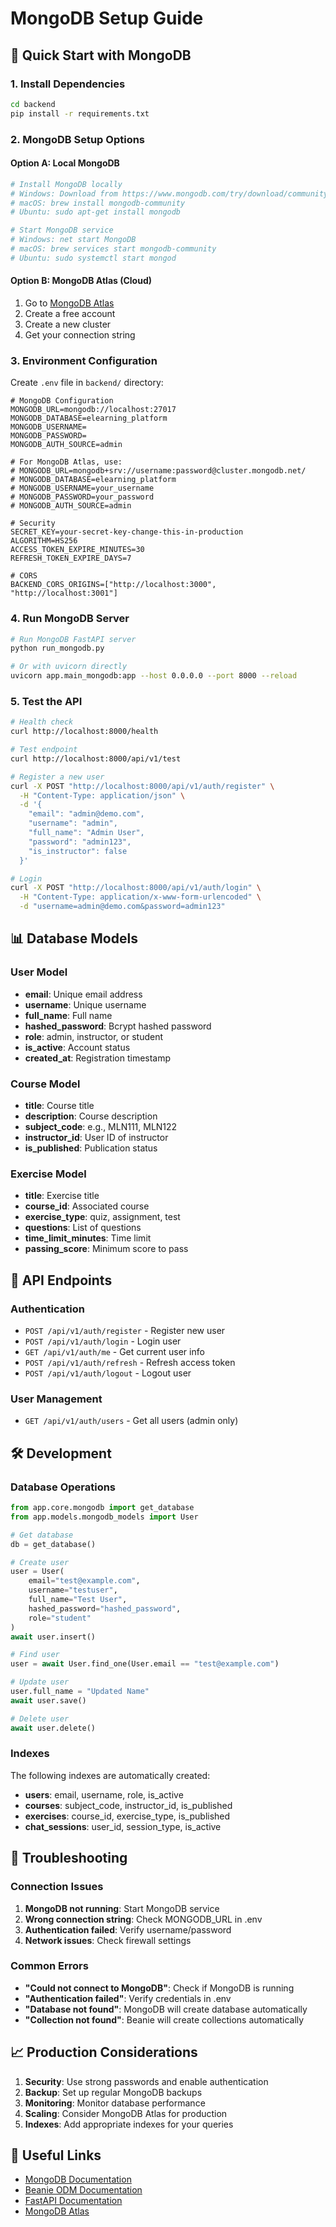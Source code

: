 # MongoDB Setup Guide

## 🚀 Quick Start with MongoDB

### 1. Install Dependencies

```bash
cd backend
pip install -r requirements.txt
```

### 2. MongoDB Setup Options

#### Option A: Local MongoDB
```bash
# Install MongoDB locally
# Windows: Download from https://www.mongodb.com/try/download/community
# macOS: brew install mongodb-community
# Ubuntu: sudo apt-get install mongodb

# Start MongoDB service
# Windows: net start MongoDB
# macOS: brew services start mongodb-community
# Ubuntu: sudo systemctl start mongod
```

#### Option B: MongoDB Atlas (Cloud)
1. Go to [MongoDB Atlas](https://www.mongodb.com/atlas)
2. Create a free account
3. Create a new cluster
4. Get your connection string

### 3. Environment Configuration

Create `.env` file in `backend/` directory:

```env
# MongoDB Configuration
MONGODB_URL=mongodb://localhost:27017
MONGODB_DATABASE=elearning_platform
MONGODB_USERNAME=
MONGODB_PASSWORD=
MONGODB_AUTH_SOURCE=admin

# For MongoDB Atlas, use:
# MONGODB_URL=mongodb+srv://username:password@cluster.mongodb.net/
# MONGODB_DATABASE=elearning_platform
# MONGODB_USERNAME=your_username
# MONGODB_PASSWORD=your_password
# MONGODB_AUTH_SOURCE=admin

# Security
SECRET_KEY=your-secret-key-change-this-in-production
ALGORITHM=HS256
ACCESS_TOKEN_EXPIRE_MINUTES=30
REFRESH_TOKEN_EXPIRE_DAYS=7

# CORS
BACKEND_CORS_ORIGINS=["http://localhost:3000", "http://localhost:3001"]
```

### 4. Run MongoDB Server

```bash
# Run MongoDB FastAPI server
python run_mongodb.py

# Or with uvicorn directly
uvicorn app.main_mongodb:app --host 0.0.0.0 --port 8000 --reload
```

### 5. Test the API

```bash
# Health check
curl http://localhost:8000/health

# Test endpoint
curl http://localhost:8000/api/v1/test

# Register a new user
curl -X POST "http://localhost:8000/api/v1/auth/register" \
  -H "Content-Type: application/json" \
  -d '{
    "email": "admin@demo.com",
    "username": "admin",
    "full_name": "Admin User",
    "password": "admin123",
    "is_instructor": false
  }'

# Login
curl -X POST "http://localhost:8000/api/v1/auth/login" \
  -H "Content-Type: application/x-www-form-urlencoded" \
  -d "username=admin@demo.com&password=admin123"
```

## 📊 Database Models

### User Model
- **email**: Unique email address
- **username**: Unique username
- **full_name**: Full name
- **hashed_password**: Bcrypt hashed password
- **role**: admin, instructor, or student
- **is_active**: Account status
- **created_at**: Registration timestamp

### Course Model
- **title**: Course title
- **description**: Course description
- **subject_code**: e.g., MLN111, MLN122
- **instructor_id**: User ID of instructor
- **is_published**: Publication status

### Exercise Model
- **title**: Exercise title
- **course_id**: Associated course
- **exercise_type**: quiz, assignment, test
- **questions**: List of questions
- **time_limit_minutes**: Time limit
- **passing_score**: Minimum score to pass

## 🔧 API Endpoints

### Authentication
- `POST /api/v1/auth/register` - Register new user
- `POST /api/v1/auth/login` - Login user
- `GET /api/v1/auth/me` - Get current user info
- `POST /api/v1/auth/refresh` - Refresh access token
- `POST /api/v1/auth/logout` - Logout user

### User Management
- `GET /api/v1/auth/users` - Get all users (admin only)

## 🛠️ Development

### Database Operations
```python
from app.core.mongodb import get_database
from app.models.mongodb_models import User

# Get database
db = get_database()

# Create user
user = User(
    email="test@example.com",
    username="testuser",
    full_name="Test User",
    hashed_password="hashed_password",
    role="student"
)
await user.insert()

# Find user
user = await User.find_one(User.email == "test@example.com")

# Update user
user.full_name = "Updated Name"
await user.save()

# Delete user
await user.delete()
```

### Indexes
The following indexes are automatically created:
- **users**: email, username, role, is_active
- **courses**: subject_code, instructor_id, is_published
- **exercises**: course_id, exercise_type, is_published
- **chat_sessions**: user_id, session_type, is_active

## 🚨 Troubleshooting

### Connection Issues
1. **MongoDB not running**: Start MongoDB service
2. **Wrong connection string**: Check MONGODB_URL in .env
3. **Authentication failed**: Verify username/password
4. **Network issues**: Check firewall settings

### Common Errors
- **"Could not connect to MongoDB"**: Check if MongoDB is running
- **"Authentication failed"**: Verify credentials in .env
- **"Database not found"**: MongoDB will create database automatically
- **"Collection not found"**: Beanie will create collections automatically

## 📈 Production Considerations

1. **Security**: Use strong passwords and enable authentication
2. **Backup**: Set up regular MongoDB backups
3. **Monitoring**: Monitor database performance
4. **Scaling**: Consider MongoDB Atlas for production
5. **Indexes**: Add appropriate indexes for your queries

## 🔗 Useful Links

- [MongoDB Documentation](https://docs.mongodb.com/)
- [Beanie ODM Documentation](https://beanie-odm.dev/)
- [FastAPI Documentation](https://fastapi.tiangolo.com/)
- [MongoDB Atlas](https://www.mongodb.com/atlas)
